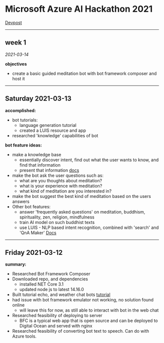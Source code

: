 # Microsoft Azure AI Hackathon 2021

[Devpost](https://azureai.devpost.com/)


* * *


## week 1 

*2021-03-14*

__objectives__

- create a basic guided meditation bot with bot framework composer and host it

* * *

## Saturday 2021-03-13

**accomplished:**

- bot tutorials:
    - language generation tutorial
    - created a LUIS resource and app
- researched 'knowledge' capabilities of bot


**bot feature ideas:**

- make a knowledge base
    - essentially discover intent, find out what the user wants to know, and find that information
    - present that information [docs](https://docs.microsoft.com/en-us/azure/bot-service/bot-service-design-pattern-knowledge-base?view=azure-bot-service-4.0)
- make the bot ask the user questions such as:
    - what are you thoughts about meditation?
    - what is your experience with meditation?
    - what kind of meditation are you interested in?
- make the bot suggest the best kind of meditation based on the users answers
- Other bot features:
    - answer 'frequently asked questions' on meditation, buddhism, spirituality, zen, religion, mindfulness
    - train AI model on such buddhist texts
    - use LUIS - NLP based intent recognition, combined with 'search' and 'QnA Maker' [Docs](https://docs.microsoft.com/en-us/azure/bot-service/bot-service-design-pattern-knowledge-base?view=azure-bot-service-4.0#luis-and-qna-maker)



* * *

## Friday 2021-03-12

**summary:**

- Researched Bot Framework Composer
- Downloaded repo, and dependencies
    - installed NET Core 3.1
    - updated node js to latest 14.16.0
- Built tutorial echo, and weather chat bots [tutorial](https://docs.microsoft.com/en-us/composer/tutorial/tutorial-get-weather)
- had issue with bot framework emulator not working, no solution found online
    - will leave this for now, as still able to interact with bot in the web chat
- Researched feasibility of deploying to server
    - BFC is a typical web app that is open source and can be deployed to Digital Ocean and served with nginx
- Researched feasibility of converting bot text to speech. Can do with Azure tools.

